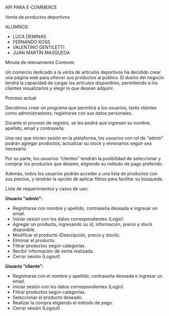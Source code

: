 ﻿API PARA E-COMMERCE

Venta de productos deportivos

ALUMNOS:

- LUCA DEMINAS
- FERNANDO KOSS
- VALENTINO GENTILETTI
- JUAN MARTÍN MASQUEDA

Minuta de relevamiento Contexto

Un comercio dedicado a la venta de artículos deportivos ha decidido crear una página web para ofrecer sus productos al público. El dueño del negocio tendrá la capacidad de cargar los artículos disponibles, permitiendo a los clientes visualizarlos y elegir lo que desean adquirir.

Proceso actual

Decidimos crear un programa que permitirá a los usuarios, tanto clientes como administradores, registrarse con sus datos personales.

Durante el proceso de registro, se les pedirá que ingresen su nombre, apellido, email y contraseña.

Una vez que inicien sesión en la plataforma, los usuarios con rol de “admin” podrán agregar productos, actualizar su stock y eliminarlos según sea necesario.

Por su parte, los usuarios “clientes” tendrán la posibilidad de seleccionar y comprar los productos que deseen, eligiendo su método de pago preferido.

Además, todos los usuarios podrán acceder a una lista de productos con sus precios, y tendrán la opción de aplicar filtros para facilitar su búsqueda.

Lista de requerimientos y casos de uso:

**Usuario “admin”:**

- Registrarse con nombre y apellido, contraseña deseada e ingresar un email.
- Iniciar sesión con los datos correspondientes (Login).
- Agregar un producto, ingresando su id, información, precio y stock disponible.
- Modificar el producto (Descripción, precio y stock).
- Eliminar el producto.
- Filtrar productos según categorías.
- Recibir información de venta realizada.
- Cerrar sesión (Logout).

**Usuario “cliente”:**

- Registrarse con el nombre y apellido, contraseña deseada e ingresar un email.
- Iniciar sesión con los datos correspondientes (Login).
- Filtrar productos según categorías.
- Seleccionar el producto deseado.
- Realizar la compra eligiendo el método de pago.
- Cerrar sesión (Logout)
